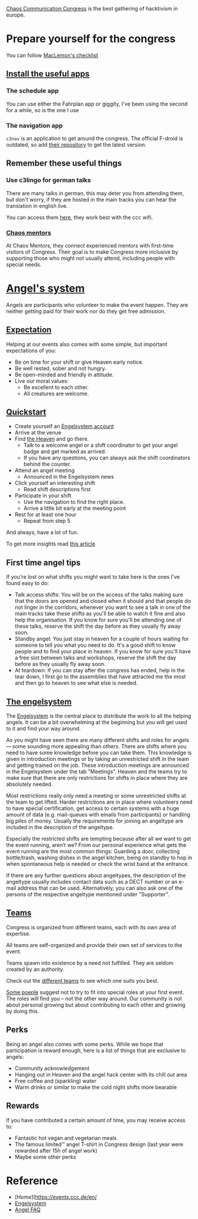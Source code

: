[Chaos Communication Congress](https://events.ccc.de/en/) is the best gathering of hacktivism in europe.

# Prepare yourself for the congress

You can follow [MacLemon's checklist](https://github.com/MacLemon/CongressChecklist)
## [Install the useful apps](https://events.ccc.de/congress/2024/hub/de/wiki/apps/)

### The schedule app

You can use either the Fahrplan app or giggity, I've been using the second for a while, so is the one I use

### The navigation app

`c3nav` is an application to get around the congress. The official F-droid is outdated, so add [their repository](https://f-droid.c3nav.de/fdroid/repo/?fingerprint=C1EC2D062F67A43F87CCF95B8096630285E1B2577DC803A0826539DF6FB4C95D) to get the latest version.

## Remember these useful things

### Use c3lingo for german talks

There are many talks in german, this may deter you from attending them, but don't worry, if they are hosted in the main tracks you can hear the translation in english live.

You can access them [here](https://c3lingo.org/), they work best with the ccc wifi.

### [Chaos mentors](https://events.ccc.de/congress/2024/infos/mentors.html)

At Chaos Mentors, they connect experienced mentors with first-time visitors of Congress. Their goal is to make Congress more inclusive by supporting those who might not usually attend, including people with special needs.

# [Angel's system](https://angelguide.c3heaven.de/)

Angels are participants who volunteer to make the event happen. They are neither getting paid for their work nor do they get free admission.

## [Expectation](https://angelguide.c3heaven.de/#_expectations)

Helping at our events also comes with some simple, but important expectations of you:

- Be on time for your shift or give Heaven early notice.
- Be well rested, sober and not hungry.
- Be open-minded and friendly in attitude.
- Live our moral values:
  - Be excellent to each other.
  - All creatures are welcome.
## [Quickstart](https://angelguide.c3heaven.de/#_quick_start)

- Create yourself an [Engelsystem account](https://engel.events.ccc.de/)
- Arrive at the venue
- Find [the Heaven](https://c3nav.de/) and go there.
  - Talk to a welcome angel or a shift coordinator to get your angel badge and get marked as arrived.
  - If you have any questions, you can always ask the shift coordinators behind the counter.
- Attend an angel meeting
  - Announced in the Engelsystem news
- Click yourself an interesting shift
  - Read shift descriptions first
- Participate in your shift
  - Use the navigation to find the right place.
  - Arrive a little bit early at the meeting point
- Rest for at least one hour
  - Repeat from step 5

And always, have a lot of fun.

To get more insights read [this article](https://jascha.wtf/angels-at-chaos-about-volunteering-and-fitting-in/)
## First time angel tips

If you're lost on what shifts you might want to take here is the ones I've found easy to do:
- Talk access shifts: You will be on the access of the talks making sure that the doors are opened and closed when it should and that people do not linger in the corridors, whenever you want to see a talk in one of the main tracks take these shifts as you'll be able to watch it fine and also help the organisation. If you know for sure you'll be attending one of these talks, reserve the shift the day before as they usually fly away soon.
- Standby angel: You just stay in heaven for a couple of hours waiting for someone to tell you what you need to do. It's a good shift to know people and to find your place in heaven. If you know for sure you'll have a free slot between talks and workshops, reserve the shift the day before as they usually fly away soon.
- At teardown: If you can stay after the congress has ended, help in the tear down, I first go to the assemblies that have attracted me the most and then go to heaven to see what else is needed.
## [The engelsystem](https://angelguide.c3heaven.de/#_the_engelsystem)
The [Engelsystem](https://engel.events.ccc.de/) is the central place to distribute the work to all the helping angels. It can be a bit overwhelming at the beginning but you will get used to it and find your way around.

As you might have seen there are many different shifts and roles for angels — some sounding more appealing than others. There are shifts where you need to have some knowledge before you can take them. This knowledge is given in introduction meetings or by taking an unrestricted shift in the team and getting trained on the job. These introduction meetings are announced in the Engelsystem under the tab "Meetings". Heaven and the teams try to make sure that there are only restrictions for shifts in place where they are absolutely needed.

Most restrictions really only need a meeting or some unrestricted shifts at the team to get lifted. Harder restrictions are in place where volunteers need to have special certification, get access to certain systems with a huge amount of data (e.g. mail-queues with emails from participants) or handling big piles of money. Usually the requirements for joining an angeltype are included in the description of the angeltype.

Especially the restricted shifts are tempting because after all we want to get the event running, aren’t we? From our personal experience what gets the event running are the most common things: Guarding a door, collecting bottle/trash, washing dishes in the angel kitchen, being on standby to hop in when spontaneous help is needed or check the wrist band at the entrance.

If there are any further questions about angeltypes, the description of the angeltype usually includes contact data such as a DECT number or an e-mail address that can be used. Alternatively, you can also ask one of the persons of the respective angeltype mentioned under "Supporter".
## [Teams](https://angelguide.c3heaven.de/#_teams)

Congress is organized from different teams, each with its own area of expertise.

All teams are self-organized and provide their own set of services to the event. 

Teams spawn into existence by a need not fulfilled. They are seldom created by an authority.

Check out the [different teams](https://angelguide.c3heaven.de/#_teams) to see which one suits you best.


[Some poeple](https://jascha.wtf/angels-at-chaos-about-volunteering-and-fitting-in/) suggest not to try to fit into special roles at your first event. The roles will find you – not the other way around. Our com­mu­ni­ty is not about per­so­nal gro­wing but about con­tri­bu­ting to each other and gro­wing by doing this. 

## Perks

Being an angel also comes with some perks. While we hope that participation is reward enough, here is a list of things that are exclusive to angels:

- Community acknowledgement
- Hanging out in Heaven and the angel hack center with its chill out area
- Free coffee and (sparkling) water
- Warm drinks or similar to make the cold night shifts more bearable

## Rewards

If you have contributed a certain amount of time, you may receive access to:

- Fantastic hot vegan and vegetarian meals
- The famous limited™ angel T-shirt in Congress design (last year were rewarded after 15h of angel work)
- Maybe some other perks

# Reference
- [Home](https://events.ccc.de/en/
- [Engelsystem](https://engel.events.ccc.de/)
- [Angel FAQ](https://engel.events.ccc.de/faq)
